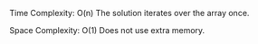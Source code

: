 Time Complexity: O(n) 
The solution iterates over the array once. 

Space Complexity: O(1)
Does not use extra memory.
